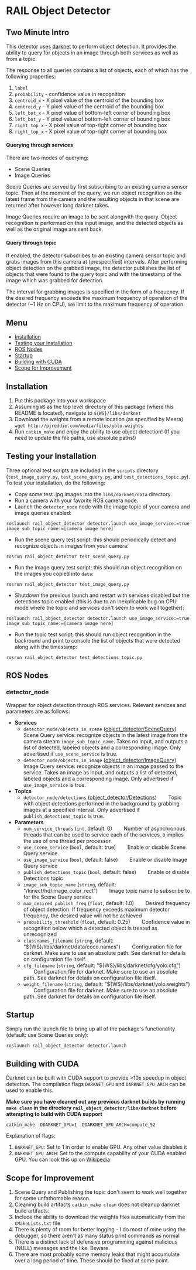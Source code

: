 # RAIL Object Detector

## Two Minute Intro

This detector uses [darknet](https://github.com/pjreddie/darknet) to perform object detection. It provides the ability to query for objects in an image through both services as well as from a topic.

The response to all queries contains a list of objects, each of which has the following properties:

1. `label`
1. `probability` - confidence value in recognition
1. `centroid_x` - X pixel value of the centroid of the bounding box
1. `centroid_y` - Y pixel value of the centroid of the bounding box
1. `left_bot_x` - X pixel value of bottom-left corner of bounding box
1. `left_bot_y` - Y pixel value of bottom-left corner of bounding box
1. `right_top_x` - X pixel value of top-right corner of bounding box
1. `right_top_x` - X pixel value of top-right corner of bounding box

#### Querying through services

There are two modes of querying:

- Scene Queries
- Image Queries

Scene Queries are served by first subscribing to an existing camera sensor topic. Then at the moment of the query, we run object recognition on the latest frame from the camera and the resulting objects in that scene are returned after however long darknet takes.

Image Queries require an image to be sent alongwith the query. Object recognition is performed on this input image, and the detected objects as well as the original image are sent back.

#### Query through topic

If enabled, the detector subscribes to an existing camera sensor topic and grabs images from this camera at (prespecified) intervals. After performing object detection on the grabbed image, the detector publishes the list of objects that were found to the query topic and with the timestamp of the image which was grabbed for detection.

The interval for grabbing images is specified in the form of a frequency. If the desired frequency exceeds the maximum frequency of operation of the detector (~1 Hz on CPU), we limit to the maximum frequency of operation.

## Menu
 * [Installation](#installation)
 * [Testing your Installation](#testing-your-installation)
 * [ROS Nodes](#ros-nodes)
 * [Startup](#startup)
 * [Building with CUDA](#building-with-cuda)
 * [Scope for Improvement](#scope-for-improvement)

## Installation

1. Put this package into your workspace
1. Assuming `WS` as the top level directory of this package (where this README is located), navigate to `${WS}/libs/darknet`
1. Download the weights from a remote location (as specified by Meera) `wget http://pjreddie.com/media/files/yolo.weights`
1. Run `catkin_make` and enjoy the ability to use object detection! (If you need to update the file paths, use absolute paths!)

## Testing your Installation

Three optional test scripts are included in the `scripts` directory (`test_image_query.py`, `test_scene_query.py`, and `test_detections_topic.py`).  To test your installation, do the following:

- Copy some test .jpg images into the `libs/darknet/data` directory.
- Run a camera with your favorite ROS camera node.
- Launch the `detector_node` node with the image topic of your camera and image queries enabled:
```
roslaunch rail_object_detector detector.launch use_image_service:=true image_sub_topic_name:=[camera image here]`
```
- Run the scene query test script; this should periodically detect and recognize objects in images from your camera:
```
rosrun rail_object_detector test_scene_query.py
```
- Run the image query test script; this should run object recognition on the images you copied into `data`:
```
rosrun rail_object_detector test_image_query.py
```
- Shutdown the previous launch and restart with services disabled but the detections topic enabled (this is due to an inexplicable bug on CPU mode where the topic and services don't seem to work well together):
```
roslaunch rail_object_detector detector.launch use_image_service:=true image_sub_topic_name:=[camera image here]
```
- Run the topic test script; this should run object recognition in the backround and print to console the list of objects that were detected along with the timestamp:
```
rosrun rail_object_detector test_detections_topic.py
```

## ROS Nodes

### detector_node

Wrapper for object detection through ROS services.  Relevant services and parameters are as follows:

* **Services**
  * `detector_node/objects_in_scene` ([object_detector/SceneQuery](https://github.com/gt-rail-internal/SAN/blob/master/object_detector/srv/SceneQuery.srv))
&nbsp;&nbsp;&nbsp;&nbsp;&nbsp;&nbsp; Scene Query service: recognize objects in the latest image from the camera stream `image_sub_topic_name`.  Takes no input, and outputs a list of detected, labeled objects and a corresponding image.  Only advertised if `use_scene_service` is true.
  * `detector_node/objects_in_image` ([object_detector/ImageQuery](https://github.com/gt-rail-internal/SAN/blob/master/object_detector/srv/ImageQuery.srv))
&nbsp;&nbsp;&nbsp;&nbsp;&nbsp;&nbsp; Image Query service: recognize objects in an image passed to the service.  Takes an image as input, and outputs a list of detected, labeled objects and a corresponding image. Only advertised if `use_image_service` is true.
* **Topics**
  * `detector_node/detections` ([object_detector/Detections](https://github.com/gt-rail-internal/SAN/tree/master/object_detector/msg/Detections.msg))
&nbsp;&nbsp;&nbsp;&nbsp;&nbsp;&nbsp; Topic with object detections performed in the background by grabbing images at a specified interval. Only advertised if `publish_detections_topic` is true.
* **Parameters**
  * `num_service_threads` (`int`, default: 0)
 &nbsp;&nbsp;&nbsp;&nbsp;&nbsp;&nbsp; Number of asynchronous threads that can be used to service each of the services. `0` implies the use of one thread per processor
  * `use_scene_service` (`bool`, default: true)
 &nbsp;&nbsp;&nbsp;&nbsp;&nbsp;&nbsp; Enable or disable Scene Query service
  * `use_image_service` (`bool`, default: false)
 &nbsp;&nbsp;&nbsp;&nbsp;&nbsp;&nbsp; Enable or disable Image Query service
  * `publish_detections_topic` (`bool`, default: false)
 &nbsp;&nbsp;&nbsp;&nbsp;&nbsp;&nbsp; Enable or disable Detections topic
  * `image_sub_topic_name` (`string`, default: "/kinect/hd/image_color_rect")
 &nbsp;&nbsp;&nbsp;&nbsp;&nbsp;&nbsp; Image topic name to subscribe to for the Scene Query service
  * `max_desired_publish_freq` (`float`, default: 1.0)
 &nbsp;&nbsp;&nbsp;&nbsp;&nbsp;&nbsp; Desired frequency of object detection. If frequency exceeds maximum detector frequency, the desired value will not be achieved
  * `probability_threshold` (`float`, default: 0.25)
 &nbsp;&nbsp;&nbsp;&nbsp;&nbsp;&nbsp; Confidence value in recognition below which a detected object is treated as unrecognized
  * `classnames_filename` (`string`, default: "${WS}/libs/darknet/data/coco.names")
 &nbsp;&nbsp;&nbsp;&nbsp;&nbsp;&nbsp; Configuration file for darknet.  Make sure to use an absolute path.  See darknet for details on configuration file itself.
  * `cfg_filename` (`string`, default: "${WS}/libs/darknet/cfg/yolo.cfg")
 &nbsp;&nbsp;&nbsp;&nbsp;&nbsp;&nbsp; Configuration file for darknet.  Make sure to use an absolute path.  See darknet for details on configuration file itself.
  * `weight_filename` (`string`, default: "${WS}/libs/darknet/yolo.weights")
 &nbsp;&nbsp;&nbsp;&nbsp;&nbsp;&nbsp; Configuration file for darknet.  Make sure to use an absolute path.  See darknet for details on configuration file itself.

## Startup

Simply run the launch file to bring up all of the package's functionality (default: use Scene Queries only):
```
roslaunch rail_object_detector detector.launch
```

## Building with CUDA

Darknet can be built with CUDA support to provide &gt;10x speedup in object detection. The compilation flags `DARKNET_GPU` and `DARKNET_GPU_ARCH` can be used to enable this.

**Make sure you have cleaned out any previous darknet builds by running `make clean` in the directory `rail_object_detector/libs/darknet` before attempting to build with CUDA support**

```
catkin_make -DDARKNET_GPU=1 -DDARKNET_GPU_ARCH=compute_52
```

Explanation of flags:

1. `DARKNET_GPU`: Set to 1 in order to enable GPU. Any other value disables it
1. `DARKNET_GPU_ARCH`: Set to the compute capability of your CUDA enabled GPU. You can look this up on [Wikipedia](https://en.wikipedia.org/wiki/CUDA#GPUs_supported)

## Scope for Improvement

1. Scene Query and Publishing the topic don't seem to work well together for some unfathomable reason.
1. Cleaning build artifacts `catkin_make clean` does not cleanup darknet build artifacts.
1. Include the ability to download the weights files automatically from the `CMakeLists.txt` file
1. There is plenty of room for better logging - I do most of mine using the debugger, so there aren't as many status print commands as normal
1. There is a distinct lack of defensive programming against malicious (NULL) messages and the like. Beware.
1. There are most probably some memory leaks that might accumulate over a long period of time. These should be fixed at some point.

